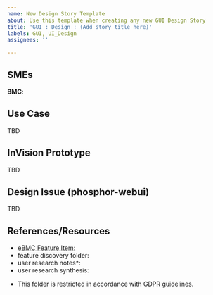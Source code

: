 ```yaml
---
name: New Design Story Template
about: Use this template when creating any new GUI Design Story
title: 'GUI : Design : (Add story title here)'
labels: GUI, UI_Design
assignees: ''

---
```


## SMEs
**BMC**:

## Use Case
TBD

## InVision Prototype
TBD

## Design Issue (phosphor-webui)
TBD

## References/Resources
- [eBMC Feature Item: <add item number>](https://ibm.box.com/s/j15ux3yfjycy4or4azbqyhqq11lbya0r)
- feature discovery folder: 
- user research notes*: 
- user research synthesis: 

* This folder is restricted in accordance with GDPR guidelines.
